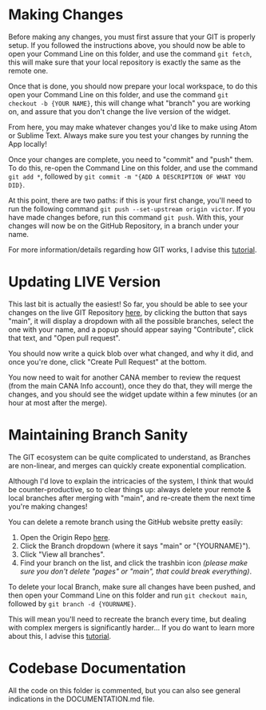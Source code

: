 # Making Changes

Before making any changes, you must first assure that your GIT is properly setup. If you followed the instructions
above, you should now be able to open your Command Line on this folder, and use the command ```git fetch```, this will
make sure that your local repository is exactly the same as the remote one.

Once that is done, you should now prepare your local workspace, to do this open your Command Line on this folder, and
use the command ```git checkout -b {YOUR NAME}```, this will change what "branch" you are working on, and assure that
you don't change the live version of the widget.

From here, you may make whatever changes you'd like to make using Atom or Sublime Text. Always make sure you test your
changes by running the App locally!

Once your changes are complete, you need to "commit" and "push" them. To do this, re-open the Command Line on this
folder, and use the command ```git add *```, followed by ```git commit -m "{ADD A DESCRIPTION OF WHAT YOU DID}```.

At this point, there are two paths: if this is your first change, you'll need to run the following
command ```git push --set-upstream origin victor```. If you have made changes before, run this command ```git push```.
With this, your changes will now be on the GitHub Repository, in a branch under your name.

For more information/details regarding how GIT works, I advise
this [tutorial](https://www.atlassian.com/git/tutorials/what-is-version-control).

# Updating LIVE Version

This last bit is actually the easiest! So far, you should be able to see your changes on the live GIT Repository
[here](https://github.com/CANA-Dev/CANA-Dev.github.io), by clicking the button that says "main", it will display a
dropdown with all the possible branches, select the one with your name, and a popup should appear saying
"Contribute", click that text, and "Open pull request".

You should now write a quick blob over what changed, and why it did, and once you're done, click "Create Pull Request"
at the bottom.

You now need to wait for another CANA member to review the request (from the main CANA Info account), once they do that,
they will merge the changes, and you should see the widget update within a few minutes (or an hour at most after the
merge).

# Maintaining Branch Sanity

The GIT ecosystem can be quite complicated to understand, as Branches are non-linear, and merges can quickly create
exponential complication.

Although I'd love to explain the intricacies of the system, I think that would be counter-productive, so to clear things
up: always delete your remote & local branches after merging with "main", and re-create them the next time you're making
changes!

You can delete a remote branch using the GitHub website pretty easily:

1. Open the Origin Repo [here](https://github.com/CANA-Dev/CANA-Dev.github.io).
2. Click the Branch dropdown (where it says "main" or "{YOURNAME}").
3. Click "View all branches".
4. Find your branch on the list, and click the trashbin icon *(please make sure you don't delete "pages" or "main", that
   could break everything)*.

To delete your local Branch, make sure all changes have been pushed, and then open your Command Line on this folder and
run ```git checkout main```, followed by ```git branch -d {YOURNAME}```.

This will mean you'll need to recreate the branch every time, but dealing with complex mergers is significantly
harder... If you do want to learn more about this, I advise
this [tutorial](https://www.atlassian.com/git/tutorials/using-branches).

# Codebase Documentation

All the code on this folder is commented, but you can also see general indications in the DOCUMENTATION.md file.